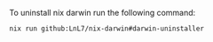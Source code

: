 To uninstall nix darwin run the following command:

```sh
nix run github:LnL7/nix-darwin#darwin-uninstaller
```
